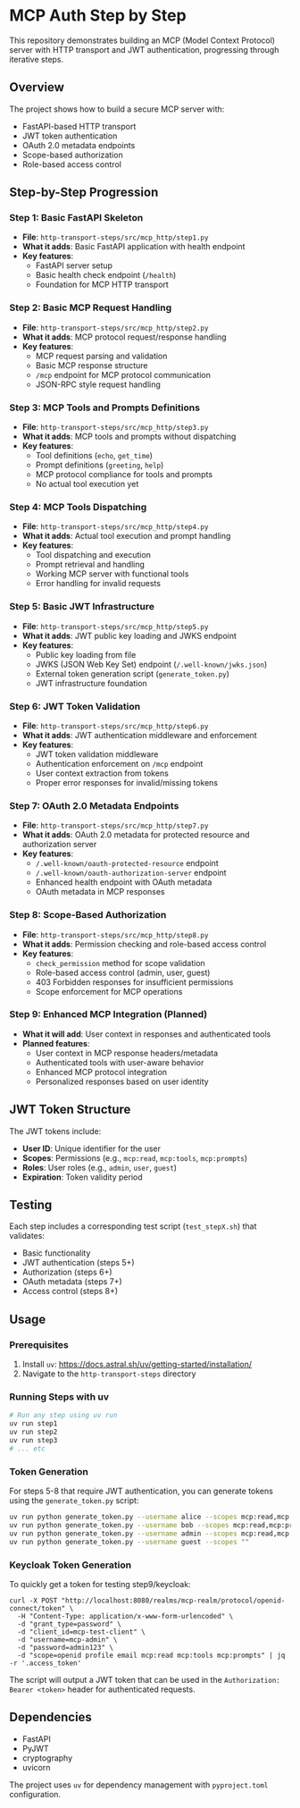 # MCP Auth Step by Step

This repository demonstrates building an MCP (Model Context Protocol) server with HTTP transport and JWT authentication, progressing through iterative steps.

## Overview

The project shows how to build a secure MCP server with:
- FastAPI-based HTTP transport
- JWT token authentication
- OAuth 2.0 metadata endpoints
- Scope-based authorization
- Role-based access control

## Step-by-Step Progression

### Step 1: Basic FastAPI Skeleton
- **File**: `http-transport-steps/src/mcp_http/step1.py`
- **What it adds**: Basic FastAPI application with health endpoint
- **Key features**: 
  - FastAPI server setup
  - Basic health check endpoint (`/health`)
  - Foundation for MCP HTTP transport

### Step 2: Basic MCP Request Handling
- **File**: `http-transport-steps/src/mcp_http/step2.py`
- **What it adds**: MCP protocol request/response handling
- **Key features**:
  - MCP request parsing and validation
  - Basic MCP response structure
  - `/mcp` endpoint for MCP protocol communication
  - JSON-RPC style request handling

### Step 3: MCP Tools and Prompts Definitions
- **File**: `http-transport-steps/src/mcp_http/step3.py`
- **What it adds**: MCP tools and prompts without dispatching
- **Key features**:
  - Tool definitions (`echo`, `get_time`)
  - Prompt definitions (`greeting`, `help`)
  - MCP protocol compliance for tools and prompts
  - No actual tool execution yet

### Step 4: MCP Tools Dispatching
- **File**: `http-transport-steps/src/mcp_http/step4.py`
- **What it adds**: Actual tool execution and prompt handling
- **Key features**:
  - Tool dispatching and execution
  - Prompt retrieval and handling
  - Working MCP server with functional tools
  - Error handling for invalid requests

### Step 5: Basic JWT Infrastructure
- **File**: `http-transport-steps/src/mcp_http/step5.py`
- **What it adds**: JWT public key loading and JWKS endpoint
- **Key features**:
  - Public key loading from file
  - JWKS (JSON Web Key Set) endpoint (`/.well-known/jwks.json`)
  - External token generation script (`generate_token.py`)
  - JWT infrastructure foundation

### Step 6: JWT Token Validation
- **File**: `http-transport-steps/src/mcp_http/step6.py`
- **What it adds**: JWT authentication middleware and enforcement
- **Key features**:
  - JWT token validation middleware
  - Authentication enforcement on `/mcp` endpoint
  - User context extraction from tokens
  - Proper error responses for invalid/missing tokens

### Step 7: OAuth 2.0 Metadata Endpoints
- **File**: `http-transport-steps/src/mcp_http/step7.py`
- **What it adds**: OAuth 2.0 metadata for protected resource and authorization server
- **Key features**:
  - `/.well-known/oauth-protected-resource` endpoint
  - `/.well-known/oauth-authorization-server` endpoint
  - Enhanced health endpoint with OAuth metadata
  - OAuth metadata in MCP responses

### Step 8: Scope-Based Authorization
- **File**: `http-transport-steps/src/mcp_http/step8.py`
- **What it adds**: Permission checking and role-based access control
- **Key features**:
  - `check_permission` method for scope validation
  - Role-based access control (admin, user, guest)
  - 403 Forbidden responses for insufficient permissions
  - Scope enforcement for MCP operations

### Step 9: Enhanced MCP Integration (Planned)
- **What it will add**: User context in responses and authenticated tools
- **Planned features**:
  - User context in MCP response headers/metadata
  - Authenticated tools with user-aware behavior
  - Enhanced MCP protocol integration
  - Personalized responses based on user identity

## JWT Token Structure

The JWT tokens include:
- **User ID**: Unique identifier for the user
- **Scopes**: Permissions (e.g., `mcp:read`, `mcp:tools`, `mcp:prompts`)
- **Roles**: User roles (e.g., `admin`, `user`, `guest`)
- **Expiration**: Token validity period

## Testing

Each step includes a corresponding test script (`test_stepX.sh`) that validates:
- Basic functionality
- JWT authentication (steps 5+)
- Authorization (steps 6+)
- OAuth metadata (steps 7+)
- Access control (steps 8+)

## Usage

### Prerequisites
1. Install `uv`: https://docs.astral.sh/uv/getting-started/installation/
2. Navigate to the `http-transport-steps` directory

### Running Steps with uv


```bash
# Run any step using uv run
uv run step1
uv run step2
uv run step3
# ... etc
```

### Token Generation

For steps 5-8 that require JWT authentication, you can generate tokens using the `generate_token.py` script:

```bash
uv run python generate_token.py --username alice --scopes mcp:read,mcp:tools
uv run python generate_token.py --username bob --scopes mcp:read,mcp:prompts
uv run python generate_token.py --username admin --scopes mcp:read,mcp:tools,mcp:prompts
uv run python generate_token.py --username guest --scopes ""
```

### Keycloak Token Generation
To quickly get a token for testing step9/keycloak:

```bash# Get token for admin user (full access)
curl -X POST "http://localhost:8080/realms/mcp-realm/protocol/openid-connect/token" \
  -H "Content-Type: application/x-www-form-urlencoded" \
  -d "grant_type=password" \
  -d "client_id=mcp-test-client" \
  -d "username=mcp-admin" \
  -d "password=admin123" \
  -d "scope=openid profile email mcp:read mcp:tools mcp:prompts" | jq -r '.access_token'

```

The script will output a JWT token that can be used in the `Authorization: Bearer <token>` header for authenticated requests.

## Dependencies

- FastAPI
- PyJWT
- cryptography
- uvicorn

The project uses `uv` for dependency management with `pyproject.toml` configuration.
